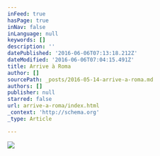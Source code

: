 ```yaml
---
inFeed: true
hasPage: true
inNav: false
inLanguage: null
keywords: []
description: ''
datePublished: '2016-06-06T07:13:18.212Z'
dateModified: '2016-06-06T07:04:15.491Z'
title: Arrive à Roma
author: []
sourcePath: _posts/2016-05-14-arrive-a-roma.md
authors: []
publisher: null
starred: false
url: arrive-a-roma/index.html
_context: 'http://schema.org'
_type: Article

---
```

![](https://the-grid-user-content.s3-us-west-2.amazonaws.com/d483e905-ee3b-4082-9ad1-2aef0e4a673d.jpg)